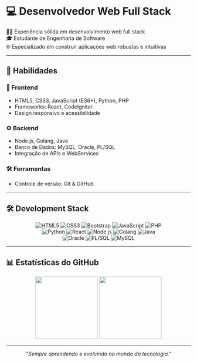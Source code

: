 # 💻 Desenvolvedor Web Full Stack  

👨‍💻 Experiência sólida em desenvolvimento web full stack  
🎓 Estudante de Engenharia de Software  
🌐 Especializado em construir aplicações web robustas e intuitivas  

---

## 🚀 Habilidades  

### 🎨 Frontend  
- HTML5, CSS3, JavaScript (ES6+), Python, PHP  
- Frameworks: React, CodeIgniter  
- Design responsivo e acessibilidade  

### ⚙️ Backend  
- Node.js, Golang, Java  
- Banco de Dados: MySQL, Oracle, PL/SQL  
- Integração de APIs e WebServices  

### 🛠️ Ferramentas  
- Controle de versão: Git & GitHub  

---

## 🛠️ Development Stack  

<div align="center">
  
![HTML5](https://img.shields.io/badge/HTML5-E34F26?style=for-the-badge&logo=html5&logoColor=white)
![CSS3](https://img.shields.io/badge/CSS3-1572B6?style=for-the-badge&logo=css3&logoColor=white)
![Bootstrap](https://img.shields.io/badge/Bootstrap-563D7C?style=for-the-badge&logo=bootstrap&logoColor=white)
![JavaScript](https://img.shields.io/badge/JavaScript-181717?style=for-the-badge&logo=javascript&logoColor=F7DF1E)
![PHP](https://img.shields.io/badge/PHP-777BB4?style=for-the-badge&logo=php&logoColor=white)  
![Python](https://img.shields.io/badge/Python-3776AB?style=for-the-badge&logo=python&logoColor=white)
![React](https://img.shields.io/badge/React-20232a?style=for-the-badge&logo=react&logoColor=61DAFB)
![Node.js](https://img.shields.io/badge/Node.js-43853D?style=for-the-badge&logo=node.js&logoColor=white)
![Golang](https://img.shields.io/badge/Go-00ADD8?style=for-the-badge&logo=go&logoColor=white)
![Java](https://img.shields.io/badge/Java-007396?style=for-the-badge&logo=java&logoColor=white)  
![Oracle](https://img.shields.io/badge/Oracle-F80000?style=for-the-badge&logo=oracle&logoColor=white)
![PL/SQL](https://img.shields.io/badge/PL%2FSQL-CC2927?style=for-the-badge&logo=databricks&logoColor=white)
![MySQL](https://img.shields.io/badge/MySQL-005C84?style=for-the-badge&logo=mysql&logoColor=white)

</div>

---

## 📊 Estatísticas do GitHub  

<div align="center">

<img height="170em" src="https://github-readme-stats.vercel.app/api?username=lvwerner&show_icons=true&theme=tokyonight&hide_border=true&border_radius=10&count_private=true" />  
<img height="170em" src="https://github-readme-stats.vercel.app/api/top-langs/?username=lvwerner&layout=compact&langs_count=8&theme=tokyonight&hide_border=true&border_radius=10" />

</div>

---

<p align="center">
  <i>"Sempre aprendendo e evoluindo no mundo da tecnologia."</i>
</p>
